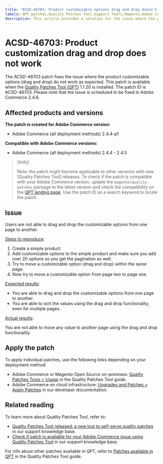 ```yaml
---
title: "ACSD-46703: Product customizable options drag and drop doesn't work as expected"
labels: QPT patches,Quality Patches Tool,Support Tools,Magento,Adobe Commerce,cloud infrastructure,on-premises,QPT 1.1.20,customization,product,options,drag and drop,2.4.4,2.4.4-p1,2.4.5
description: This article provides a solution for the issue where the product customizable options drag and drop does not work as expected.
---
```


# ACSD-46703: Product customization drag and drop does not work

The ACSD-46703 patch fixes the issue where the product customizable options (drag and drop) do not work as expected. This patch is available when the [Quality Patches Tool (QPT)](https://support.magento.com/hc/en-us/articles/360047139492) 1.1.20 is installed. The patch ID is ACSD-46703. Please note that the issue is scheduled to be fixed in Adobe Commerce 2.4.6.

## Affected products and versions

**The patch is created for Adobe Commerce version:**

* Adobe Commerce (all deployment methods) 2.4.4-p1

**Compatible with Adobe Commerce versions:**

* Adobe Commerce (all deployment methods) 2.4.4 - 2.4.5

>![info]
>
>Note: the patch might become applicable to other versions with new [Quality Patches Tool] releases. To check if the patch is compatible with your Adobe Commerce version, update the `magento/quality-patches` package to the latest version and check the compatibility on the [QPT landing page](https://experienceleague.adobe.com/tools/commerce-quality-patches/index.html). Use the patch ID as a search keyword to locate the patch.

## Issue

Users are not able to drag and drop the customizable options from one page to another.

<u>Steps to reproduce</u>:

1. Create a simple product.
1. Add customizable options to the simple product and make sure you add over 20 options so you get the pagination as well.
1. Try to move a customizable option (drag and drop) within the same page.
1. Now try to move a customizable option from page two to page one.

<u>Expected results</u>:

* You are able to drag and drop the customizable options from one page to another.
* You are able to sort the values using the drag and drop functionality, even for multiple pages.

<u>Actual results</u>:

You are not able to move any value to another page using the drag and drop functionality.

## Apply the patch

To apply individual patches, use the following links depending on your deployment method:

* Adobe Commerce or Magento Open Source on-premises: [Quality Patches Tools > Usage](https://experienceleague.adobe.com/docs/commerce-operations/tools/quality-patches-tool/usage.html) in the Quality Patches Tool guide.
* Adobe Commerce on cloud infrastructure: [Upgrades and Patches > Apply Patches](https://devdocs.magento.com/cloud/project/project-patch.html) in our developer documentation.

## Related reading

To learn more about Quality Patches Tool, refer to:

* [Quality Patches Tool released: a new tool to self-serve quality patches](https://experienceleague.adobe.com/docs/commerce-knowledge-base/kb/announcements/commerce-announcements/magento-quality-patches-released-new-tool-to-self-serve-quality-patches.html?lang=en) in our support knowledge base.
* [Check if patch is available for your Adobe Commerce issue using Quality Patches Tool](https://experienceleague.adobe.com/docs/commerce-knowledge-base/kb/support-tools/patches/check-patch-for-magento-issue-with-magento-quality-patches.html?lang=en) in our support knowledge base.

For info about other patches available in QPT, refer to [Patches available in QPT](https://experienceleague.adobe.com/tools/commerce-quality-patches/index.html) in the Quality Patches Tool guide.
